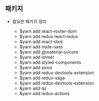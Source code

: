 
## 패키지

- 필요한 패키지 정리

    - $yarn add react-router-dom
    - $yarn add redux react-redux
    - $yarn add react-slick
    - $yarn add node-sass
    - $yarn add @material-ui/core
    - $yarn add immer
    - $yarn add styled-components
    - $yarn add axios
    - $yarn add redux-devtools-extension
    - $yarn add redux-saga
    - &yarn add redux-devtools-extension
    - &yarn add qs
    - &yarn add redux-actions
    
    


